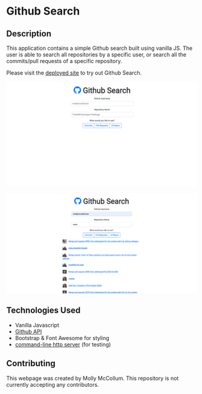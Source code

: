# Github Search 

## Description
This application contains a simple Github search built using vanilla JS. The user is able to search all repositories by a specific user, or search all the commits/pull requests of a specific repository. 

Please visit the [deployed site](https://xenodochial-hodgkin-e2e142.netlify.app/) to try out Github Search.

![Home](/assets/images/Home.png)

![Search Feature](/assets/images/SearchGithub.png)


## Technologies Used
* Vanilla Javascript
* [Github API](https://docs.github.com/en/rest)
* Bootstrap & Font Awesome for styling
* [command-line http server](https://www.npmjs.com/package/http-server) (for testing)

## Contributing

This webpage was created by Molly McCollum. This repository is not currently accepting any contributors. 

